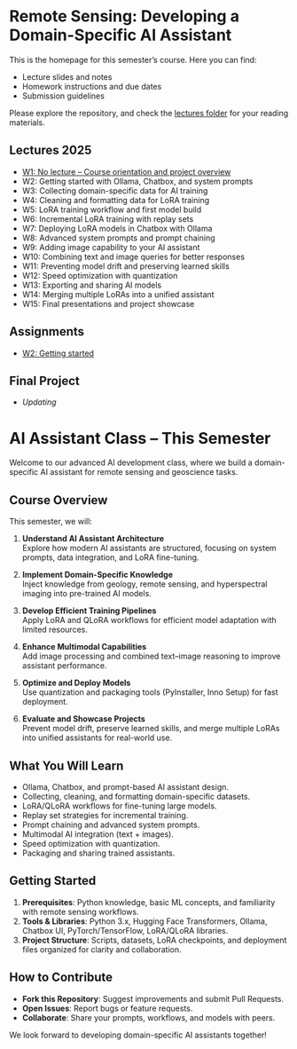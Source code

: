 # Remote Sensing: Developing a Domain-Specific AI Assistant

This is the homepage for this semester’s course. Here you can find:
- Lecture slides and notes
- Homework instructions and due dates
- Submission guidelines

Please explore the repository, and check the [lectures folder](2025_AI_Lectures) for your reading materials.

## Lectures 2025

- [W1: No lecture – Course orientation and project overview](2025_AI_Lectures/Continual_Learning_AI_Assistant.pptx)
- W2: Getting started with Ollama, Chatbox, and system prompts
- W3: Collecting domain-specific data for AI training
- W4: Cleaning and formatting data for LoRA training
- W5: LoRA training workflow and first model build
- W6: Incremental LoRA training with replay sets
- W7: Deploying LoRA models in Chatbox with Ollama
- W8: Advanced system prompts and prompt chaining
- W9: Adding image capability to your AI assistant
- W10: Combining text and image queries for better responses
- W11: Preventing model drift and preserving learned skills
- W12: Speed optimization with quantization
- W13: Exporting and sharing AI models
- W14: Merging multiple LoRAs into a unified assistant
- W15: Final presentations and project showcase

## Assignments
- [W2: Getting started](2025_AI_Lectures/Assignment/Week2.md)

## Final Project
- _Updating_

# AI Assistant Class – This Semester

Welcome to our advanced AI development class, where we build a domain-specific AI assistant for remote sensing and geoscience tasks.

## Course Overview
This semester, we will:
1. **Understand AI Assistant Architecture**  
   Explore how modern AI assistants are structured, focusing on system prompts, data integration, and LoRA fine-tuning.

2. **Implement Domain-Specific Knowledge**  
   Inject knowledge from geology, remote sensing, and hyperspectral imaging into pre-trained AI models.

3. **Develop Efficient Training Pipelines**  
   Apply LoRA and QLoRA workflows for efficient model adaptation with limited resources.

4. **Enhance Multimodal Capabilities**  
   Add image processing and combined text–image reasoning to improve assistant performance.

5. **Optimize and Deploy Models**  
   Use quantization and packaging tools (PyInstaller, Inno Setup) for fast deployment.

6. **Evaluate and Showcase Projects**  
   Prevent model drift, preserve learned skills, and merge multiple LoRAs into unified assistants for real-world use.

## What You Will Learn
- Ollama, Chatbox, and prompt-based AI assistant design.
- Collecting, cleaning, and formatting domain-specific datasets.
- LoRA/QLoRA workflows for fine-tuning large models.
- Replay set strategies for incremental training.
- Prompt chaining and advanced system prompts.
- Multimodal AI integration (text + images).
- Speed optimization with quantization.
- Packaging and sharing trained assistants.

## Getting Started
1. **Prerequisites**: Python knowledge, basic ML concepts, and familiarity with remote sensing workflows.
2. **Tools & Libraries**: Python 3.x, Hugging Face Transformers, Ollama, Chatbox UI, PyTorch/TensorFlow, LoRA/QLoRA libraries.
3. **Project Structure**: Scripts, datasets, LoRA checkpoints, and deployment files organized for clarity and collaboration.

## How to Contribute
- **Fork this Repository**: Suggest improvements and submit Pull Requests.
- **Open Issues**: Report bugs or feature requests.
- **Collaborate**: Share your prompts, workflows, and models with peers.

We look forward to developing domain-specific AI assistants together!
